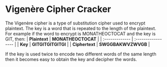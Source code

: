 # Vigenère Cipher Cracker

The Vigenère cipher is a type of substitution cipher used to encrypt plaintext. The key is a word that is repeated to the length of the plaintext. For example if the word to encrypt is MONATHEOCTOCAT and the key is GIT, then:
| **Plaintext**  | **MONATHEOCTOCAT** |
| :------------- | :----------------- |
| **Key**        | **GITGITGITGITGI** |
| **Ciphertext** | **SWGGBAKWVZWVGB** |

If the key is used twice to encode two different words of the same length then it becomes easy to obtain the key and decipher the words.
